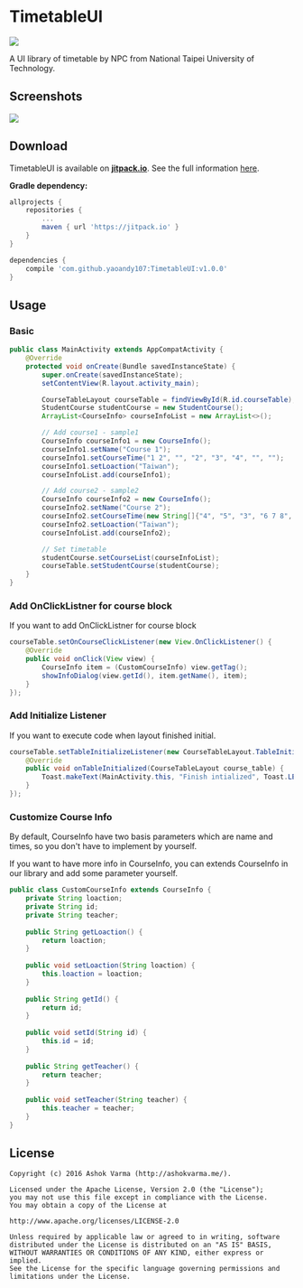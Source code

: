 # TimetableUI
[![](https://jitpack.io/v/yaoandy107/TimetableUI.svg)](https://jitpack.io/#yaoandy107/TimetableUI)

A UI library of timetable by NPC from National Taipei University of Technology.



## Screenshots
![](https://i.imgur.com/UFJXuVp.png)


## Download
TimetableUI is available on [**jitpack.io**](https://jitpack.io/). See the full information [here](https://jitpack.io/#yaoandy107/TimetableUI/).

**Gradle dependency:**

```groovy
allprojects {
    repositories {
        ...
        maven { url 'https://jitpack.io' }
    }
}
```

```groovy
dependencies {
    compile 'com.github.yaoandy107:TimetableUI:v1.0.0'
}
```

## Usage
### Basic
```java
public class MainActivity extends AppCompatActivity {  
    @Override  
    protected void onCreate(Bundle savedInstanceState) { 
        super.onCreate(savedInstanceState);  
        setContentView(R.layout.activity_main);  

        CourseTableLayout courseTable = findViewById(R.id.courseTable);  
        StudentCourse studentCourse = new StudentCourse();  
        ArrayList<CourseInfo> courseInfoList = new ArrayList<>();  

        // Add course1 - sample1  
        CourseInfo courseInfo1 = new CourseInfo();  
        courseInfo1.setName("Course 1");  
        courseInfo1.setCourseTime("1 2", "", "2", "3", "4", "", "");  
        courseInfo1.setLoaction("Taiwan");  
        courseInfoList.add(courseInfo1);  

        // Add course2 - sample2 
        CourseInfo courseInfo2 = new CourseInfo(); 
        courseInfo2.setName("Course 2");  
        courseInfo2.setCourseTime(new String[]{"4", "5", "3", "6 7 8", "", "", ""});  
        courseInfo2.setLoaction("Taiwan");  
        courseInfoList.add(courseInfo2);  

        // Set timetable
        studentCourse.setCourseList(courseInfoList);  
        courseTable.setStudentCourse(studentCourse);  
    }  
}
```
### Add OnClickListner for course block
If you want to add OnClickListner for course block
```java
courseTable.setOnCourseClickListener(new View.OnClickListener() {  
    @Override  
    public void onClick(View view) {  
        CourseInfo item = (CustomCourseInfo) view.getTag();  
        showInfoDialog(view.getId(), item.getName(), item);  
    }  
});

```

### Add Initialize Listener
If you want to execute code when layout finished initial.
```java
courseTable.setTableInitializeListener(new CourseTableLayout.TableInitializeListener() {  
    @Override  
    public void onTableInitialized(CourseTableLayout course_table) {  
        Toast.makeText(MainActivity.this, "Finish intialized", Toast.LENGTH_SHORT).show();  
    }  
});

```
### Customize Course Info
By default, CourseInfo have two basis parameters which are name and times, so you don't have to implement by yourself.

If you want to have more info in CourseInfo, you can extends CourseInfo in our library and add some parameter yourself.
```java
public class CustomCourseInfo extends CourseInfo {  
    private String loaction;  
    private String id;  
    private String teacher;  
  
    public String getLoaction() {  
        return loaction;  
    }  
  
    public void setLoaction(String loaction) {  
        this.loaction = loaction;  
    }  
  
    public String getId() {  
        return id;  
    }  
  
    public void setId(String id) {  
        this.id = id;  
    }  
  
    public String getTeacher() {  
        return teacher;  
    }  
  
    public void setTeacher(String teacher) {  
        this.teacher = teacher;  
    }  
}

```

## License
```
Copyright (c) 2016 Ashok Varma (http://ashokvarma.me/).

Licensed under the Apache License, Version 2.0 (the "License");
you may not use this file except in compliance with the License.
You may obtain a copy of the License at

http://www.apache.org/licenses/LICENSE-2.0

Unless required by applicable law or agreed to in writing, software
distributed under the License is distributed on an "AS IS" BASIS,
WITHOUT WARRANTIES OR CONDITIONS OF ANY KIND, either express or implied.
See the License for the specific language governing permissions and
limitations under the License.
```

